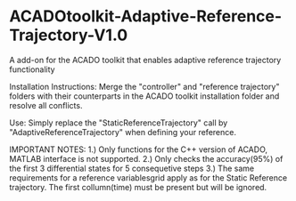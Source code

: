 # ACADOtoolkit-Adaptive-Reference-Trajectory-V1.0
A add-on for the ACADO toolkit that enables adaptive reference trajectory functionality

Installation Instructions:
Merge the "controller" and "reference trajectory" folders with their counterparts in the ACADO toolkit installation folder and resolve all conflicts. 

Use:
Simply replace the "StaticReferenceTrajectory" call by "AdaptiveReferenceTrajectory" when defining your reference.

IMPORTANT NOTES:
1.) Only functions for the C++ version of ACADO, MATLAB interface is not supported.
2.) Only checks the accuracy(95%) of the first 3 differential states for 5 consequetive steps
3.) The same requirements for a reference variablesgrid apply as for the Static Reference trajectory. The first collumn(time) must be present but will be ignored.
